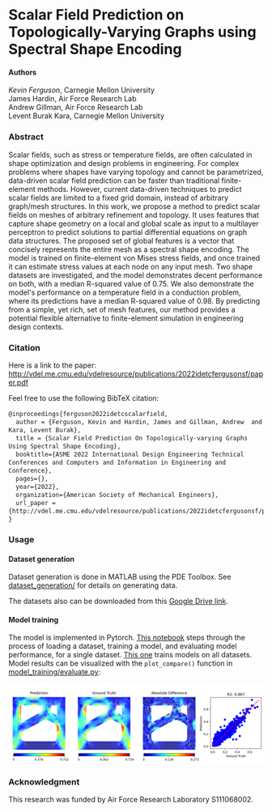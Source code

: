 # Scalar Field Prediction on Topologically-Varying Graphs using Spectral Shape Encoding

#### Authors
_Kevin Ferguson_, Carnegie Mellon University  
James Hardin, Air Force Research Lab  
Andrew Gillman, Air Force Research Lab  
Levent Burak Kara, Carnegie Mellon University  

### Abstract
Scalar fields, such as stress or temperature fields, are often calculated in shape optimization and design problems in engineering. For complex problems where shapes have varying topology and cannot be parametrized, data-driven scalar field prediction can be faster than traditional finite-element methods. However, current data-driven techniques to predict scalar fields are limited to a fixed grid domain, instead of arbitrary graph/mesh structures. In this work, we propose a method to predict scalar fields on meshes of arbitrary refinement and topology. It uses features that capture shape geometry on a local and global scale as input to a multilayer perceptron to predict solutions to partial differential equations on graph data structures. The proposed set of global features is a vector that concisely represents the entire mesh as a spectral shape encoding. The model is trained on finite-element von Mises stress fields, and once trained it can estimate stress values at each node on any input mesh. Two shape datasets are investigated, and the model demonstrates decent performance on both, with a median R-squared value of 0.75. We also demonstrate the model's performance on a temperature field in a conduction problem, where its predictions have a median R-squared value of 0.98. By predicting from a simple, yet rich, set of mesh features, our method provides a potential flexible alternative to finite-element simulation in engineering design contexts.

### Citation
Here is a link to the paper: http://vdel.me.cmu.edu/vdelresource/publications/2022idetcfergusonsf/paper.pdf  

Feel free to use the following BibTeX citation:
```
@inproceedings{ferguson2022idetcscalarfield,
  author = {Ferguson, Kevin and Hardin, James and Gillman, Andrew  and Kara, Levent Burak},
  title = {Scalar Field Prediction On Topologically-varying Graphs Using Spectral Shape Encoding},
  booktitle={ASME 2022 International Design Engineering Technical Conferences and Computers and Information in Engineering and Conference},
  pages={},
  year={2022},
  organization={American Society of Mechanical Engineers},
  url_paper = {http://vdel.me.cmu.edu/vdelresource/publications/2022idetcfergusonsf/paper.pdf},
}
```


### Usage

#### Dataset generation
Dataset generation is done in MATLAB using the PDE Toolbox. See [dataset_generation/](dataset_generation/README.md) for details on generating data. 


The datasets also can be downloaded from this [Google Drive link](https://drive.google.com/file/d/1mbKgWmByB4Pt6X2SUlHAnIpUouMwO_ld/view?usp=sharing).

#### Model training
The model is implemented in Pytorch. [This notebook](model_training/train_single_model.ipynb) steps through the process of loading a dataset, training a model, and evaluating model performance, for a single dataset. [This one](model_training/train_models.ipynb) trains models on all datasets. Model results can be visualized with the `plot_compare()` function in [model_training/evaluate.py](model_training/evaluate.py):

![Example_visualization](figures/stress_visualization.png)


### Acknowledgment
This research was funded by Air Force Research Laboratory S111068002.
